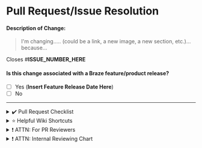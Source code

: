 # Pull Request/Issue Resolution

#### Description of Change:
> I'm changing..... (could be a link, a new image, a new section, etc.)... because...

Closes #**ISSUE_NUMBER_HERE**

#### Is this change associated with a Braze feature/product release?
- [ ] Yes (**Insert Feature Release Date Here**)
- [ ] No

---

<details>
<summary>✔️ Pull Request Checklist</summary>
<br>

- [ ] Check that you haven't removed any images (replacing an image with an updated one of the same name is fine), as this breaks the French site
- [ ] Check that all links work.
- [ ] Ensure you have completed [our Contributors License Agreement](https://www.braze.com/docs/cla/).
- [ ] Tag @josh-mccrowell-braze and @bre-fitzgerald as a reviewer when your work is **done and ready to be reviewed for merge**. Are you an internal product manager? Reference the internal reviewing chart to tag the appropriate reviewer.
- [ ] Tag others as reviewers as necessary.
- [ ] If you have modified any links, be sure to add redirects to `assets` > `js` > `broken_redirect_list.js`

</details>

<details>
<summary>⭐ Helpful Wiki Shortcuts</summary>
<br>

- [Writing Style Guide](https://docs.google.com/document/d/e/2PACX-1vTluyDFO3ZEV7V6VvhXE4As_hSFwmnFFdU9g6_TrAYTgH1QmbRoEDDdn5GzKAB9vdBbIdyiFdoaJcNk/pub)
- [Image Style Guide](https://docs.google.com/document/d/e/2PACX-1vRJSkwcjmjrTfLDagZccLpOMMyh5NN5SXRZSjz12cRAHbX4OrUmhvCmYpf_p5YB-9r4_jSOQLkicQIH/pub)
- [Styling Test Page](https://www.braze.com/docs/home/styling_test_page/)

</details>

<details>
<summary>❗ ATTN: For PR Reviewers</summary>
<br>

- [ ] Read our [Reviewing a PR page](https://github.com/Appboy/braze-docs/wiki/Reviewing-a-PR) for more on our reviewing suggestions.
- [ ] Read our [Previewing Documentation page](https://github.com/braze-inc/braze-docs/wiki/Previewing-and-Testing-Documentation) to see how to check the deployment.
  - [ ] Preview all changes in the linked Vercel environment by clicking the preview link in the vercel-bot comment in your PR.
</details>

<details>
<summary>❗ ATTN: Internal Reviewing Chart </summary>
<br>
<b>Work at Braze and not sure who to tag for review?</b> <br>Before tagging @josh-mccrowell-braze or @bre-fitzgerald for a general review, reference the following chart to see if a specific product vertical/reviewer applies to your pull request.
<br><br>
<table>
<tr>
    <td><b>Reviewer</b></td>
    <td><b>Product Vertical</b></td>
  </tr>
  <tr>
    <td>@josh-mccrowell-braze</td>
    <td>Monolith Deployments<br>Quality Infrastructure<br>Platform Infrastructure<br>Datalake<br>SDKs<br>Currents</td>
  </tr>
  <tr>
    <td>@bre-fitzgerald</td>
    <td>Intelligence<br>In-App Messages<br>Channels<br>FIX</td>
  </tr>
  <tr>
    <td>@lydia-xie</td>
    <td>Ingestion<br>Core Objects<br>Core Messaging<br>Messaging Experience<br>Message Components<br>Email (Composition and Infrastructure)</td>
  </tr>
  <tr>
    <td>@rachel-feinberg</td>
    <td>Customer Lifecycle, Identity and Permissions<br>SMS<br>User Targeting<br>Reporting</td>
  </tr>
</table>
</details>
